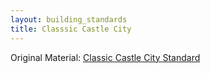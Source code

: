 ```yaml
---
layout: building_standards
title: Classsic Castle City
---
```


Original Material: [Classic Castle City Standard](http://www.classic-castle.com/ccc/cccstandard.html)